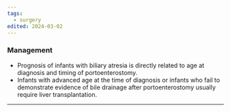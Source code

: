 ```yaml
---
tags:
  - surgery
edited: 2024-03-02
---
```

### Management
- Prognosis of infants with biliary atresia is directly related to age at diagnosis and timing of portoenterostomy. 
- Infants with advanced age at the time of diagnosis or infants who fail to demonstrate evidence of bile drainage after portoenterostomy usually require liver transplantation.

---
